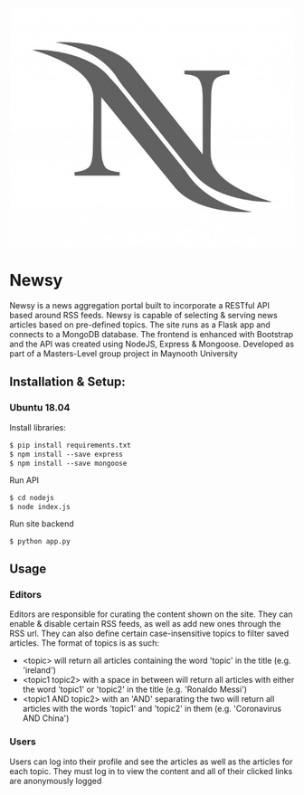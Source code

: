 ![test](/static/logo.jpg)
# Newsy


Newsy is a news aggregation portal built to incorporate a RESTful API based around RSS feeds. Newsy is capable of selecting & serving news articles based on pre-defined topics. The site runs as a Flask app and connects to a MongoDB database. The frontend is enhanced with Bootstrap and the API was created using NodeJS, Express & Mongoose. Developed as part of a Masters-Level group project in Maynooth University

## Installation & Setup: 
### Ubuntu 18.04

Install libraries:

```
$ pip install requirements.txt
$ npm install --save express
$ npm install --save mongoose
```

Run API

```
$ cd nodejs
$ node index.js
```

Run site backend

```
$ python app.py
```

## Usage

### Editors

Editors are responsible for curating the content shown on the site. They can enable & disable certain RSS feeds, as well as add new ones through the RSS url. They can also define certain case-insensitive topics to filter saved articles. The format of topics is as such:

* \<topic> will return all articles containing the word 'topic' in the title (e.g. 'ireland')
* \<topic1 topic2> with a space in between will return all articles with either the word 'topic1' or 'topic2' in the title (e.g. 'Ronaldo Messi')
* \<topic1 AND topic2> with an 'AND' separating the two will return all articles with the words 'topic1' and 'topic2' in them (e.g. 'Coronavirus AND China')

### Users

Users can log into their profile and see the articles as well as the articles for each topic. They must log in to view the content and all of their clicked links are anonymously logged